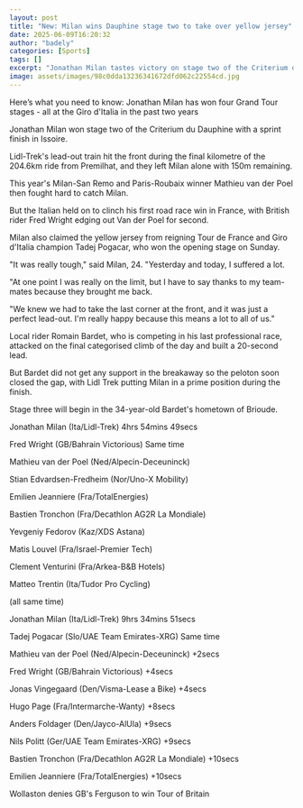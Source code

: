 ```yaml
---
layout: post
title: "New: Milan wins Dauphine stage two to take over yellow jersey"
date: 2025-06-09T16:20:32
author: "badely"
categories: [Sports]
tags: []
excerpt: "Jonathan Milan tastes victory on stage two of the Criterium du Dauphine with a sprint finish in Issoire, as British rider Fred Wright finishes second."
image: assets/images/98c0dda13236341672dfd062c22554cd.jpg
---
```


Here’s what you need to know: Jonathan Milan has won four Grand Tour stages - all at the Giro d'Italia in the past two years

Jonathan Milan won stage two of the Criterium du Dauphine with a sprint finish in Issoire.

Lidl-Trek's lead-out train hit the front during the final kilometre of the 204.6km ride from Premilhat, and they left Milan alone with 150m remaining.

This year's Milan-San Remo and Paris-Roubaix winner Mathieu van der Poel then fought hard to catch Milan.

But the Italian held on to clinch his first road race win in France, with British rider Fred Wright edging out Van der Poel for second.

Milan also claimed the yellow jersey from reigning Tour de France and Giro d'Italia champion Tadej Pogacar, who won the opening stage on Sunday.

"It was really tough," said Milan, 24. "Yesterday and today, I suffered a lot.

"At one point I was really on the limit, but I have to say thanks to my team-mates because they brought me back.

"We knew we had to take the last corner at the front, and it was just a perfect lead-out. I'm really happy because this means a lot to all of us."

Local rider Romain Bardet, who is competing in his last professional race, attacked on the final categorised climb of the day and built a 20-second lead.

But Bardet did not get any support in the breakaway so the peloton soon closed the gap, with Lidl Trek putting Milan in a prime position during the finish.

Stage three will begin in the 34-year-old Bardet's hometown of Brioude.

Jonathan Milan (Ita/Lidl-Trek) 4hrs 54mins 49secs

Fred Wright (GB/Bahrain Victorious) Same time

Mathieu van der Poel (Ned/Alpecin-Deceuninck)

Stian Edvardsen-Fredheim (Nor/Uno-X Mobility)

Emilien Jeanniere (Fra/TotalEnergies)

Bastien Tronchon (Fra/Decathlon AG2R La Mondiale)

Yevgeniy Fedorov (Kaz/XDS Astana)

Matis Louvel (Fra/Israel-Premier Tech)

Clement Venturini (Fra/Arkea-B&B Hotels)

Matteo Trentin (Ita/Tudor Pro Cycling)

(all same time)

Jonathan Milan (Ita/Lidl-Trek) 9hrs 34mins 51secs

Tadej Pogacar (Slo/UAE Team Emirates-XRG) Same time

Mathieu van der Poel (Ned/Alpecin-Deceuninck) +2secs

Fred Wright (GB/Bahrain Victorious) +4secs

Jonas Vingegaard (Den/Visma-Lease a Bike) +4secs

Hugo Page (Fra/Intermarche-Wanty) +8secs

Anders Foldager (Den/Jayco-AlUla) +9secs

Nils Politt (Ger/UAE Team Emirates-XRG) +9secs

Bastien Tronchon (Fra/Decathlon AG2R La Mondiale) +10secs

Emilien Jeanniere (Fra/TotalEnergies) +10secs

Wollaston denies GB's Ferguson to win Tour of Britain

